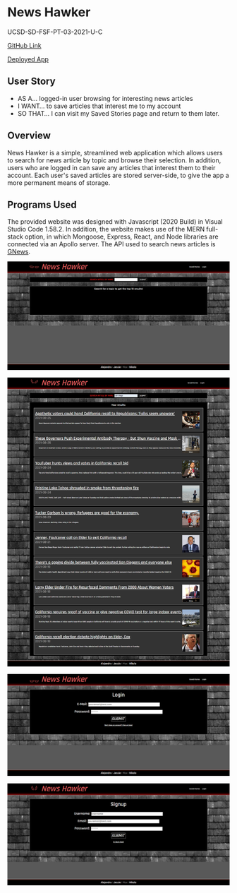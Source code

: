 # News Hawker

UCSD-SD-FSF-PT-03-2021-U-C


[GitHub Link](https://github.com/maxwellstickels/news-hawker)

[Deployed App](https://news-hawker.herokuapp.com/)


## User Story
* AS A… logged-in user browsing for interesting news articles
* I WANT… to save articles that interest me to my account
* SO THAT… I can visit my Saved Stories page and return to them later.

## Overview
News Hawker is a simple, streamlined web application which allows users to search for news article by topic and browse their selection. In addition, users who are logged in can save any articles that interest them to their account. Each user's saved articles are stored server-side, to give the app a more permanent means of storage.

## Programs Used
The provided website was designed with Javascript (2020 Build) in Visual Studio Code 1.58.2. In addition, the website makes use of the MERN full-stack option, in which Mongoose, Express, React, and Node libraries are connected via an Apollo server. The API used to search news articles is [GNews](https://gnews.io/).


![Screenshot](./client/public/1.png)


![Screenshot](./client/public/2.png)


![Screenshot](./client/public/3.png)


![Screenshot](./client/public/4.png)